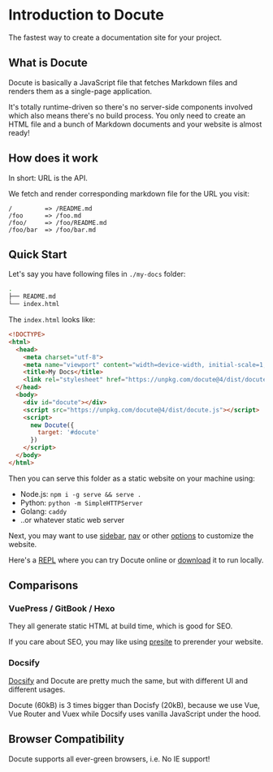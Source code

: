 # Introduction to Docute

The fastest way to create a documentation site for your project.

## What is Docute

Docute is basically a JavaScript file that fetches Markdown files and renders them as a single-page application.

It's totally runtime-driven so there's no server-side components involved which also means there's no build process. You only need to create an HTML file and a bunch of Markdown documents and your website is almost ready!

## How does it work

In short: URL is the API.

We fetch and render corresponding markdown file for the URL you visit:

```
/         => /README.md
/foo      => /foo.md
/foo/     => /foo/README.md
/foo/bar  => /foo/bar.md
```

## Quick Start

Let's say you have following files in `./my-docs` folder:

```bash
.
├── README.md
└── index.html
```

The `index.html` looks like:

```html {highlight:[7,'10-16']}
<!DOCTYPE>
<html>
  <head>
    <meta charset="utf-8">
    <meta name="viewport" content="width=device-width, initial-scale=1, shrink-to-fit=no">
    <title>My Docs</title>
    <link rel="stylesheet" href="https://unpkg.com/docute@4/dist/docute.css">
  </head>
  <body>
    <div id="docute"></div>
    <script src="https://unpkg.com/docute@4/dist/docute.js"></script>
    <script>
      new Docute({
        target: '#docute'
      })
    </script>
  </body>
</html>
```

Then you can serve this folder as a static website on your machine using:

- Node.js: `npm i -g serve && serve .`
- Python: `python -m SimpleHTTPServer`
- Golang: `caddy`
- ..or whatever static web server

Next, you may want to use [sidebar](./options.md#sidebar), [nav](./options.md#nav) or other [options](./options.md) to customize the website. 

Here's a [REPL](https://repl.it/@egoist/docute-starter) where you can try Docute online or [download](https://repl.it/@egoist/docute-starter.zip) it to run locally.

## Comparisons

### VuePress / GitBook / Hexo

They all generate static HTML at build time, which is good for SEO. 

If you care about SEO, you may like using [presite](https://github.com/egoist/presite) to prerender your website.

### Docsify

[Docsify](https://docsify.js.org/#/) and Docute are pretty much the same, but with different UI and different usages.

Docute (60kB) is 3 times bigger than Docisfy (20kB), because we use Vue, Vue Router and Vuex while Docsify uses vanilla JavaScript under the hood.

## Browser Compatibility

Docute supports all ever-green browsers, i.e. No IE support!
